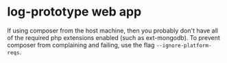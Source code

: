 # log-prototype web app

If using composer from the host machine, then you probably don't have all of the required php extensions enabled
(such as ext-mongodb). To prevent composer from complaining and failing, use the flag `--ignore-platform-reqs`.